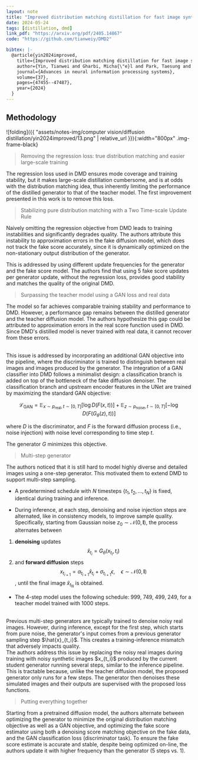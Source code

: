```yaml
---
layout: note
title: "Improved distribution matching distillation for fast image synthesis"
date: 2024-05-24
tags: [distillation, dmd]
link_pdf: "https://arxiv.org/pdf/2405.14867"
code: "https://github.com/tianweiy/DMD2"

bibtex: |-
  @article{yin2024improved,
    title={Improved distribution matching distillation for fast image synthesis},
    author={Yin, Tianwei and Gharbi, Micha{\"e}l and Park, Taesung and Zhang, Richard and Shechtman, Eli and Durand, Fredo and Freeman, Bill},
    journal={Advances in neural information processing systems},
    volume={37},
    pages={47455--47487},
    year={2024}
  }
---
```


## Methodology

![folding]({{ "assets/notes-img/computer vision/diffusion distillation/yin2024improved/13.png" | relative_url }}){:width="800px" .img-frame-black}

> Removing the regression loss: true distribution matching and easier large-scale training

The regression loss used in DMD ensures mode coverage and training stability, but it makes large-scale distillation cumbersome, and is at odds with the
distribution matching idea, thus inherently limiting the performance of the distilled generator to that of the teacher model. 
The first improvement presented in this work is to remove this loss.

> Stabilizing pure distribution matching with a Two Time-scale Update Rule

Naively omitting the regression objective from DMD leads to training instabilities and significantly degrades quality.
The authors attribute this instability to approximation errors in the fake diffusion model, which does not track the fake score accurately, since it is dynamically optimized on the non-stationary output distribution of the generator.

This is addressed by using different update frequencies for the generator and the fake score model.
The authors find that using 5 fake score updates per generator update, without the regression loss, provides good stability and matches the quality of the original DMD.

> Surpassing the teacher model using a GAN loss and real data

The model so far achieves comparable training stability and performance to DMD.
However, a performance gap remains between the distilled generator and the teacher diffusion model. 
The authors hypothesize this gap could be attributed to approximation errors in the real score function used in DMD. 
Since DMD's distilled model is never trained with real data, it cannot recover from these errors.

<br>
This issue is addressed by incorporating an additional GAN objective into the pipeline, where the discriminator is trained to distinguish between real images and images produced by the generator.
The integration of a GAN classifier into DMD follows a minimalist design: a classification branch is added on top of the bottleneck of the fake diffusion denoiser. 
The classification branch and upstream encoder features in the UNet are trained by maximizing the standard GAN objective:

$$\mathcal{L}_{\text{GAN}} = \mathbb{E}_{x \sim p_{\text{real}},\, t \sim [0, T]} \left[ \log D(F(x, t)) \right] + \mathbb{E}_{z \sim p_{\text{noise}},\, t \sim [0, T]} \left[ - \log D(F(G_\theta(z), t)) \right]$$

where $D$ is the discriminator, and $F$ is the forward diffusion process (i.e., noise injection) with noise level corresponding to time step $t$.

The generator $G$ minimizes this objective.

> Multi-step generator

The authors noticed that it is still hard to model highly diverse and detailed images using a one-step generator.
This motivated them to extend DMD to support multi-step sampling.

- A predetermined schedule with $N$ timesteps $\{t_1, t_2, \ldots, t_N\}$ is fixed, identical during training and inference. 

- During inference, at each step, denoising and noise injection steps are alternated, like in consistency models, to improve sample quality.
Specifically, starting from Gaussian noise $z_0 \sim \mathcal{N}(0, \mathbf{I})$, the process alternates between 
1. **denoising** updates $$\hat{x}_{t_i} = G_{\theta}(x_{t_i}, t_i)$$
2. and **forward diffusion** steps $$x_{t_{i+1}} = \alpha_{t_{i+1}} \hat{x}_{t_i} + \sigma_{t_{i+1}} \epsilon, \quad \epsilon \sim \mathcal{N}(0, \mathbf{I})$$, 
until the final image $\hat{x}_{t_N}$ is obtained.

- The 4-step model uses the following schedule: 999, 749, 499, 249, for a teacher model trained with 1000 steps.

<br>
Previous multi-step generators are typically trained to denoise noisy real images. 
However, during inference, except for the first step, which starts from pure noise, the generator's input comes from a previous generator sampling step $\hat{x}_{t_i}$. 
This creates a training-inference mismatch that adversely impacts quality.

<br>
The authors address this issue by replacing the noisy real images during training with noisy synthetic images $x_{t_i}$ produced by the current student generator running several steps, similar to the inference pipeline. 
This is tractable because, unlike the teacher diffusion model, the proposed generator only runs for a few steps.
The generator then denoises these simulated images and their outputs are supervised with the proposed loss functions.


> Putting everything together

Starting from a pretrained diffusion model, the authors alternate between optimizing the generator to minimize the original distribution matching objective as well as a GAN objective,
and optimizing the fake score estimator using both a denoising score matching objective on the fake data, and the GAN classification loss (discriminator task). 
To ensure the fake score estimate is accurate and stable, despite being optimized on-line, the authors update it with higher frequency than the generator (5 steps vs. 1).
